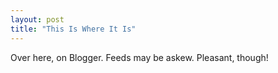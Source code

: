 ```yaml
---
layout: post
title: "This Is Where It Is"
---
```





Over here, on Blogger. Feeds may be askew. Pleasant, though!
